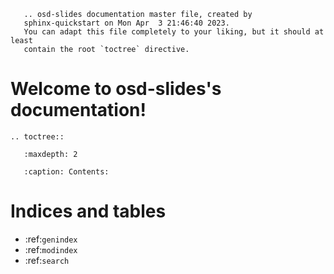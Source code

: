 ```eval_rst
   .. osd-slides documentation master file, created by
   sphinx-quickstart on Mon Apr  3 21:46:40 2023.
   You can adapt this file completely to your liking, but it should at least
   contain the root `toctree` directive.
```

Welcome to osd-slides's documentation!
======================================
```eval_rst
.. toctree::

   :maxdepth: 2

   :caption: Contents:

```

Indices and tables
==================

* :ref:`genindex`
* :ref:`modindex`
* :ref:`search`
